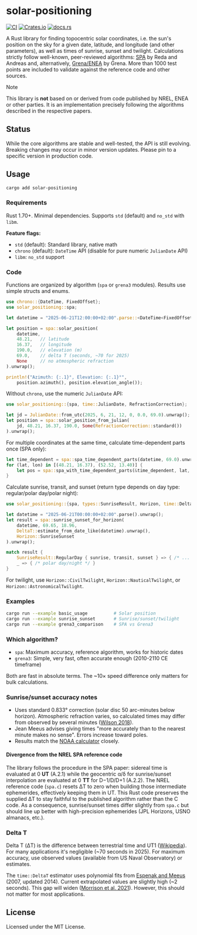 # solar-positioning

[![CI](https://github.com/klausbrunner/solarpositioning-rs/workflows/CI/badge.svg)](https://github.com/klausbrunner/solarpositioning-rs/actions/workflows/ci.yml) [![Crates.io](https://img.shields.io/crates/v/solar-positioning?color=dodgerblue)](https://crates.io/crates/solar-positioning) [![docs.rs](https://img.shields.io/docsrs/solar-positioning)](https://docs.rs/solar-positioning)

A Rust library for finding topocentric solar coordinates, i.e. the sun's position on the sky for a given date, latitude, and longitude (and other parameters), as well as times of sunrise, sunset and twilight. Calculations strictly follow well-known, peer-reviewed algorithms: [SPA](http://dx.doi.org/10.1016/j.solener.2003.12.003) by Reda and Andreas and, alternatively, [Grena/ENEA](http://dx.doi.org/10.1016/j.solener.2012.01.024) by Grena. More than 1000 test points are included to validate against the reference code and other sources.

> [!NOTE]
> This library is **not** based on or derived from code published by NREL, ENEA or other parties. It is an implementation precisely following the algorithms described in the respective papers.

## Status

While the core algorithms are stable and well-tested, the API is still evolving. Breaking changes may occur in minor version updates. Please pin to a specific version in production code.

## Usage

```sh
cargo add solar-positioning
```

### Requirements

Rust 1.70+. Minimal dependencies. Supports `std` (default) and `no_std` with `libm`.

**Feature flags:**

- `std` (default): Standard library, native math
- `chrono` (default): `DateTime` API (disable for pure numeric `JulianDate` API)
- `libm`: `no_std` support

### Code

Functions are organized by algorithm (`spa` or `grena3` modules). Results use simple structs and enums.

```rust
use chrono::{DateTime, FixedOffset};
use solar_positioning::spa;

let datetime = "2025-06-21T12:00:00+02:00".parse::<DateTime<FixedOffset>>().unwrap();

let position = spa::solar_position(
    datetime,
    48.21,   // latitude
    16.37,   // longitude
    190.0,   // elevation (m)
    69.0,    // delta T (seconds, ~70 for 2025)
    None     // no atmospheric refraction
).unwrap();

println!("Azimuth: {:.1}°, Elevation: {:.1}°",
    position.azimuth(), position.elevation_angle());
```

Without `chrono`, use the numeric `JulianDate` API:

```rust
use solar_positioning::{spa, time::JulianDate, RefractionCorrection};

let jd = JulianDate::from_utc(2025, 6, 21, 12, 0, 0.0, 69.0).unwrap();
let position = spa::solar_position_from_julian(
    jd, 48.21, 16.37, 190.0, Some(RefractionCorrection::standard())
).unwrap();
```

For multiple coordinates at the same time, calculate time-dependent parts once (SPA only):

```rust
let time_dependent = spa::spa_time_dependent_parts(datetime, 69.0).unwrap();
for (lat, lon) in [(48.21, 16.37), (52.52, 13.40)] {
    let pos = spa::spa_with_time_dependent_parts(&time_dependent, lat, lon, 0.0, None).unwrap();
}
```

Calculate sunrise, transit, and sunset (return type depends on day type: regular/polar day/polar night):

```rust
use solar_positioning::{spa, types::SunriseResult, Horizon, time::DeltaT};

let datetime = "2025-06-21T00:00:00+02:00".parse().unwrap();
let result = spa::sunrise_sunset_for_horizon(
    datetime, 69.65, 18.96,
    DeltaT::estimate_from_date_like(datetime).unwrap(),
    Horizon::SunriseSunset
).unwrap();

match result {
    SunriseResult::RegularDay { sunrise, transit, sunset } => { /* ... */ }
    _ => { /* polar day/night */ }
}
```

For twilight, use `Horizon::CivilTwilight`, `Horizon::NauticalTwilight`, or `Horizon::AstronomicalTwilight`.

### Examples

```bash
cargo run --example basic_usage          # Solar position
cargo run --example sunrise_sunset       # Sunrise/sunset/twilight
cargo run --example grena3_comparison    # SPA vs Grena3
```

### Which algorithm?

- `spa`: Maximum accuracy, reference algorithm, works for historic dates
- `grena3`: Simple, very fast, often accurate enough (2010-2110 CE timeframe)

Both are fast in absolute terms. The ~10× speed difference only matters for bulk calculations.

### Sunrise/sunset accuracy notes

- Uses standard 0.833° correction (solar disc 50 arc-minutes below horizon). Atmospheric refraction varies, so calculated times may differ from observed by several minutes ([Wilson 2018](https://doi.org/10.37099/mtu.dc.etdr/697)).
- Jean Meeus advises giving times "more accurately than to the nearest minute makes no sense". Errors increase toward poles.
- Results match the [NOAA calculator](http://www.esrl.noaa.gov/gmd/grad/solcalc/) closely.

#### Divergence from the NREL SPA reference code

The library follows the procedure in the SPA paper: sidereal time is evaluated at 0 **UT** (A.2.1)
while the geocentric α/δ for sunrise/sunset interpolation are evaluated at 0 **TT** for D−1/D/D+1 (A.2.2). The NREL
reference code (`spa.c`) resets ΔT to zero when building those intermediate ephemerides, effectively keeping
them in UT. This Rust code preserves the supplied ΔT to stay faithful to the published algorithm rather than
the C code. As a consequence, sunrise/sunset times differ slightly from `spa.c` but should line up better with
high-precision ephemerides (JPL Horizons, USNO almanacs, etc.).

### Delta T

Delta T (ΔT) is the difference between terrestrial time and UT1 ([Wikipedia](https://en.wikipedia.org/wiki/ΔT_(timekeeping))). For many applications it's negligible (~70 seconds in 2025). For maximum accuracy, use observed values (available from US Naval Observatory) or estimates.

The `time::DeltaT` estimator uses polynomial fits from [Espenak and Meeus](http://eclipse.gsfc.nasa.gov/SEcat5/deltatpoly.html) (2007, updated 2014). Current extrapolated values are slightly high (~2 seconds). This gap will widen ([Morrison et al. 2021](https://royalsocietypublishing.org/doi/10.1098/rspa.2020.0776)). However, this should not matter for most applications.

## License

Licensed under the MIT License.
